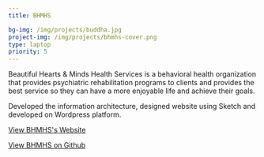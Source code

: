 ```yaml
---
title: BHMHS

bg-img: /img/projects/buddha.jpg
project-img: /img/projects/bhmhs-cover.png
type: laptop
priority: 5
---
```

<p>Beautiful Hearts & Minds Health Services is a behavioral health organization that provides psychiatric rehabilitation programs to clients and provides the best service so they can have a more enjoyable life and achieve their goals.</p>
<p>Developed the information architecture, designed website using Sketch and developed on Wordpress platform.</p>
<p>
	<a href="http://server2.svncrwns.com" alt="BHMHS Website" target="_blank">View BHMHS's Website</a>
</p>
<p>
	<a href="https://github.com/mkess-ivy/bhm" alt="BHMHS Website" target="_blank">View BHMHS on Github</a>
</p>